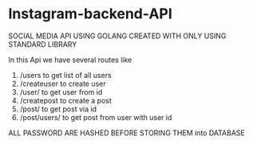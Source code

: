 # Instagram-backend-API

SOCIAL MEDIA API USING GOLANG CREATED WITH ONLY USING STANDARD LIBRARY

In this Api we have several routes like

1) /users to get list of all users
2) /createuser to create user 
3) /user/ to get user from id
4) /createpost to create a post
5) /post/ to get post via id
6) /post/users/ to get post from user with user id


ALL PASSWORD ARE HASHED BEFORE STORING THEM into DATABASE

